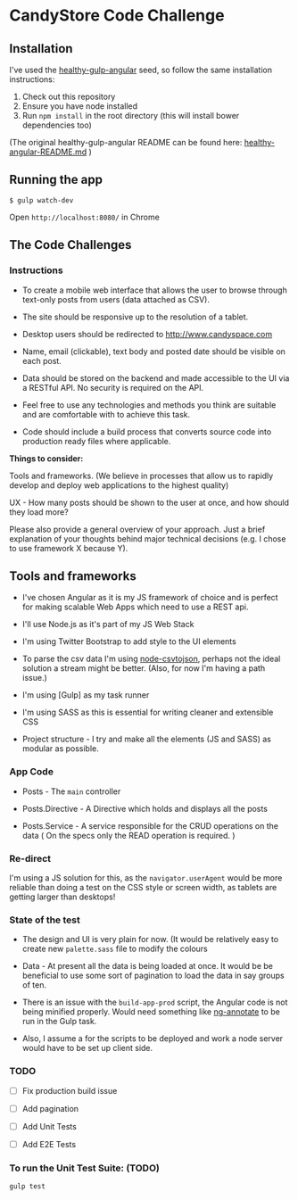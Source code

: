 # CandyStore Code Challenge


## Installation

I've used the [healthy-gulp-angular](https://github.com/paislee/healthy-gulp-angular) seed, so follow the same installation instructions:

1. Check out this repository
2. Ensure you have node installed
3. Run `npm install` in the root directory (this will install bower dependencies too)


(The original healthy-gulp-angular README can be found here: [healthy-angular-README.md](healthy-angular-README.md) )


## Running the app

```
$ gulp watch-dev
```

Open `http://localhost:8080/` in Chrome

## The Code Challenges


### Instructions

- To create a mobile web interface that allows the user to browse through text-only posts from users (data attached as CSV).

- The site should be responsive up to the resolution of a tablet.

- Desktop users should be redirected to http://www.candyspace.com

- Name, email (clickable), text body and posted date should be visible on each post.

- Data should be stored on the backend and made accessible to the UI via a RESTful API. No security is required on the API.

- Feel free to use any technologies and methods you think are suitable and are comfortable with to achieve this task.

- Code should include a build process that converts source code into production ready files where applicable.

**Things to consider:**

Tools and frameworks. (We believe in processes that allow us to rapidly develop and deploy web applications to the highest quality)

UX - How many posts should be shown to the user at once, and how should they load more?

Please also provide a general overview of your approach. Just a brief explanation of your thoughts behind major technical decisions (e.g. I chose to use framework X because Y).


## Tools and frameworks

- I've chosen Angular as it is my JS framework of choice and is perfect for making scalable Web Apps which need to use a REST api.

- I'll use Node.js as it's part of my JS Web Stack

- I'm using Twitter Bootstrap to add style to the UI elements

- To parse the csv data I'm using [node-csvtojson](https://github.com/Keyang/node-csvtojson), perhaps not the ideal solution a stream might be better.
(Also, for now I'm having a path issue.)

- I'm using [Gulp] as my task runner

- I'm using SASS as this is essential for writing cleaner and extensible CSS

- Project structure - I try and make all the elements (JS and SASS) as modular as possible.

### App Code


- Posts - The `main` controller

- Posts.Directive - A Directive which holds and displays all the posts

- Posts.Service - A service responsible for the CRUD operations on the data ( On the specs only the READ operation is required. )


### Re-direct

I'm using a JS solution for this, as the `navigator.userAgent` would be more reliable than doing a test on the CSS style or screen width, as tablets are getting larger than desktops!


### State of the test

- The design and UI is very plain for now. (It would be relatively easy to create new `palette.sass` file to modify the colours

- Data - At present all the data is being loaded at once. It would be be beneficial to use some sort of pagination to load the data in say groups of ten.

- There is an issue with the `build-app-prod` script, the Angular code is not being minified properly. Would need something like [ng-annotate](https://github.com/olov/ng-annotate) to be run in the Gulp task.

- Also, I assume a for the scripts to be deployed and work a node server would have to be set up client side.

### TODO

* [ ] Fix production build issue

* [ ] Add pagination

* [ ] Add Unit Tests

* [ ] Add E2E Tests



### To run the Unit Test Suite: (TODO)

`gulp test`
